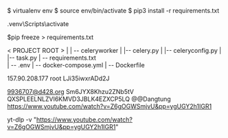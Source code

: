 $ virtualenv env
$ source env/bin/activate
$ pip3 install -r requirements.txt

.venv\Scripts\activate

$pip freeze > requirements.txt

< PROJECT ROOT >
|
| -- celeryworker
| |-- celery.py
| |-- celeryconfig.py
| |-- task.py
| -- requirements.txt  
 | -- .env
| -- docker-compose.yml
| -- Dockerfile

157.90.208.177
root
LJi35iwxrADd2J

9936707@d428.org Sm6JYX8Khzu2ZNb5tV QXSPLEELNLZVI6KMVD3JBLK4EZXCP5LQ
@@Dangtung
https://www.youtube.com/watch?v=Z6gOGWSmjvU&pp=ygUGY2h1IGR1

yt-dlp -v "https://www.youtube.com/watch?v=Z6gOGWSmjvU&pp=ygUGY2h1IGR1"
